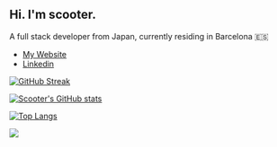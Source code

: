 ## Hi. I'm scooter.
A full stack developer from Japan, currently residing in Barcelona 🇪🇸
- [My Website](https://www.ryuichirosuzuki.com/)
- [Linkedin](https://www.linkedin.com/in/suzukiryuichiro/)

[![GitHub Streak](https://streak-stats.demolab.com?user=SuzukiRyuichiro&theme=vue-dark)](https://git.io/streak-stats)

[![Scooter's GitHub stats](https://github-readme-stats.vercel.app/api?username=SuzukiRyuichiro&count_private=true&show_icons=true&theme=dracula)](https://github.com/anuraghazra/github-readme-stats)

[![Top Langs](https://github-readme-stats.vercel.app/api/top-langs/?username=SuzukiRyuichiro&hide=HTML,SCSS,Less,CSS&theme=dracula)](https://github.com/anuraghazra/github-readme-stats)

[![](https://visitcount.itsvg.in/api?id=SuzukiRyuichiro&label=Profile%20Views&color=12&icon=5&pretty=true)](https://visitcount.itsvg.in)
